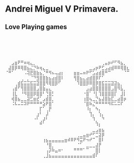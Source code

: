 # Andrei Miguel V Primavera.

## Love Playing games
## ⠀⠀⠀⠀⠀⠀⠀⠀⠀⠀⠀⠀⠀⠀⠀⠀⠀⠀⠀⠀⠀⠀⠀⠀⠀⠀⠀⠀⠀⠀⠀⠀⠀⠀⠀⠀⠀⠀
⠀⠀⣠⣶⠟⠛⠶⢶⣄⡀⠀⠀⠀⠀⠀⠀⠀⠀⠀⠀⠀⠀⠀⠀⠀⠀⠀⠀⠀⠀⠀⢀⣤⡶⠞⠋⠻⣦⡀⠀
⠀⣼⣿⡿⠿⢿⣿⣦⣌⡙⠷⢶⣄⣀⠀⠀⠀⠀⠀⠀⠀⠀⠀⠀⠀⠀⠀⣀⣠⡶⠟⣋⣠⣴⣾⠿⠿⢿⣿⣆
⠈⠛⠁⠀⠀⠀⠠⢽⣟⣿⣷⣦⡈⠛⠻⠦⢤⣴⡆⠀⠀⠀⣶⣶⠤⠶⠟⠋⣡⣴⣾⣿⠛⠉⠀⠀⠀⠀⠈⠉
⠀⠀⠀⠀⠀⢀⠀⡀⠈⠙⣻⣿⣿⣷⣦⣴⣾⣿⠇⠀⠀⠀⢻⣿⣦⣄⣴⣾⣿⡿⠏⠁⠀⠀⠀⠀⠀⠀⠀⠀
⠀⠀⠀⢀⣾⣯⣭⣭⣯⣭⣽⣿⣿⠻⢿⣿⡿⠋⠀⠀⠀⠀⠀⠹⣿⣿⡿⠿⣿⡿⣿⣯⣭⣭⣽⣽⣦⡀⠀⠀
⠀⠀⢠⣾⠋⢻⣿⣿⣿⣿⣠⣿⣷⣤⣄⠀⠀⠀⠀⠀⠀⠀⠀⠀⠀⠀⣠⣴⣿⣿⣿⣿⣿⣿⣠⣿⠻⣧⡀⠀
⠀⠀⢸⣇⠀⠘⠻⣿⣿⡿⣿⣿⠃⢙⣿⡃⠀⠀⠀⠀⠀⠀⠀⠀⠀⠐⣿⠁⠘⡇⢹⣿⣿⣿⣿⡏⠀⣸⡇⠀
⠀⠀⢾⣿⣦⣀⣀⣽⣋⣶⣞⠁⣠⣾⣿⡀⠀⠀⠀⠀⠀⠀⠀⠀⠀⢰⣿⢦⣀⡙⣦⣼⣿⣷⣏⣀⣴⣿⡶⠀
⠀⠀⠨⠧⠤⠭⠽⠟⠛⠛⠛⠛⣵⠟⣿⠁⠀⠀⠀⠀⠀⠀⠀⠀⠀⠈⣿⠷⣌⠛⠛⠛⠛⠻⠯⠥⠭⠏⠀⠀
⠀⠀⠀⠀⠀⠀⠀⠀⠀⠀⠀⡏⠁⢀⡟⠀⠀⠀⠀⠀⠀⠀⠀⠀⠀⠀⠸⡆⠀⠳⡄⠀⠀⠀⠀⠀⠀⠀⠀⠀
⠀⠀⠀⠀⠀⠀⠀⠀⠀⠀⣰⠃⠀⡼⠀⠀⠀⠀⠀⠀⠀⠀⠀⠀⠀⠀⠀⢹⡄⠀⢱⡄⠀⠀⠀⠀⠀⠀⠀⠀
⠀⠀⠀⠀⠀⠀⠀⠀⠀⠐⠃⢀⡼⠃⠀⠀⠀⠀⠀⠀⠀⠀⠀⠀⠀⠀⠀⠀⠹⡀⠀⠙⠀⠀⠀⠀⠀⠀⠀⠀
⠀⠀⠀⠀⠀⠀⠀⠀⠀⠀⠀⠛⠁⠀⠀⠀⠀⠀⠀⠀⠀⠀⠀⠀⠀⠀⠀⠀⠀⠹⡆⠀⠀⠀⠀⠀⠀⠀⠀⠀
⠀⠀⠀⠀⠀⠀⠀⠀⠀⠀⠀⠀⠀⠀⠀⠀⠀⠀⠀⠀⠀⠀⠀⠀⠀⠀⠀⠀⣀⣠⣶⣦⠀⠀⠀⠀⠀⠀⠀⠀
⠀⠀⠀⠀⠀⠀⠀⠀⠀⠀⠀⠀⠀⠀⠀⠀⠀⠀⠀⠀⠀⠀⠀⢀⣀⣤⣶⠞⠋⣉⣽⡿⠀⠀⠀⠀⠀⠀⠀⠀
⠀⠀⠀⠀⠀⠀⠀⠀⠀⠀⠀⠀⢰⣦⣤⣤⣤⣤⣤⣶⠾⠿⠟⠻⣭⠟⠲⠞⠉⠀⣿⠇⠀⠀⠀⠀⠀⠀⠀⠀
⠀⠀⠀⠀⠀⠀⠀⠀⠀⠀⠀⠀⠀⠘⣿⡀⠀⠀⠀⠀⠀⠀⠀⠈⠁⠀⣀⣀⣀⣼⡟⠀⠀⠀⠀⠀⠀⠀⠀⠀
⠀⠀⠀⠀⠀⠀⠀⠀⠀⠀⠀⠀⠀⢠⡽⠷⣤⠶⠂⠀⠀⠀⠛⠛⠛⠁⠉⠀⠀⣿⡇⠀⠀⠀⠀⠀⠀⠀⠀⠀
⠀⠀⠀⠀⠀⠀⠀⠀⠀⠀⠀⠀⢀⣸⣦⣤⣤⣤⣤⣤⣤⣤⣤⣤⣤⣤⣤⣤⣾⠏⠀⠀⠀⠀⠀⠀⠀⠀⠀⠀
⠀⠀⠀⠀⠀⠀⠀⠀⠀⠀⠀⠀⠀⠀⠀⠀⠀⠀⠀⠀⠀⠀⠀⠀⠀⠀⠀⠀⠀⠀⠀⠀⠀⠀
⠀⠀⠀⠀⠀⠀⠀⠀⠀⠀⠀⠀⠀⠀⠀⠀⠀⠀⠀⠀⠀
